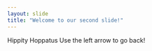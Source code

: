 ```yaml
---
layout: slide
title: "Welcome to our second slide!"
---
```

Hippity Hoppatus
Use the left arrow to go back!
